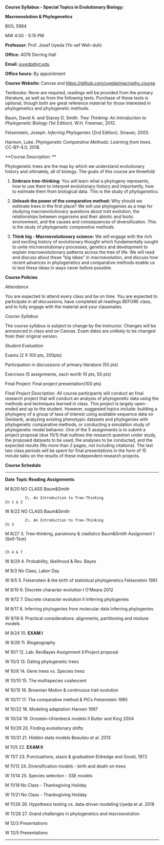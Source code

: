 **Course Syllabus - Special Topics in Evolutionary Biology:**

**Macroevolution & Phylogenetics**

BIOL 5984

MW 4:00 - 5:15 PM

**Professor:** Prof. Josef Uyeda (Yo-sef Weh-duh)

**Office:** 4076 Derring Hall

**Email:** [*juyeda@vt.edu*](mailto:juyeda@vt.edu)

**Office hours:** By appointment

**Course Website:** Canvas and https://github.com/uyedaj/macrophy_course

Textbooks: None are required, readings will be provided from the primary
literature, as well as from the following texts. Purchase of these texts
is optional, though both are great reference material for those
interested in phylogenetics and phylogenetic methods.

Baum, David A. and Stacey D. Smith. *Tree Thinking: An Introduction to
Phylogenetic Biology* (1st Edition). W.H. Freeman, 2012.

Felsenstein, Joseph. *Inferring Phylogenies* (2nd Edition). Sinauer,
2003.

Harmon, Luke. *Phylogenetic Comparative Methods: Learning from trees*. CC-BY-4.0, 2018.

**Course Description: **

Phylogenetic trees are the map by which we understand evolutionary
history and ultimately, all of biology. The goals of this course are
threefold:

1.  **Embrace tree-thinking:** You will learn what a phylogeny
    represents, how to use them to interpret evolutionary history and
    importantly, how to estimate them from biological data. This is the
    study of *phylogenetics.*

2.  **Unleash the power of the comparative method:** Why should we
    estimate trees in the first place? We will use phylogenies as a map
    for studying macroevolutionary questions about trait evolution, the
    relationships between organisms and their abiotic and biotic
    environment, and the causes and consequences of diversification.
    This is the study of *phylogenetic comparative methods*.

3.  **Think big - Macroevolutionary science:** We will engage with the
    rich and exciting history of evolutionary thought which
    fundamentally sought to unite microevolutionary processes, genetics
    and development to explain macroevolutionary patterns across the
    tree of life. We will read and discuss about these “big ideas” in
    macroevolution, and discuss how recent advances in phylogenetics and
    comparative methods enable us to test these ideas in ways never
    before possible.

**Course Policies**

*Attendance*

You are expected to attend every class and be on time. You are expected
to participate in all discussions, have completed all readings BEFORE
class, and to fully engage with the material and your classmates.

*Course Syllabus*

The course syllabus is subject to change by the instructor. Changes will
be announced in class and on Canvas. Exam dates are unlikely to be
changed from their original version.

*Student Evaluation*

Exams (2 X 100 pts, 200pts)

Participation in discussions of primary literature (50 pts)

Exercises (5 assignments, each worth 10 pts, 50 pts)

Final Project: Final project presentation(100 pts)

*Final Project Description.* All course participants will conduct an
final research project that will conduct an analysis of phylogenetic
data using the methods and techniques learned in class. This project is
largely open-ended and up to the student. However, suggested topics
include: building a phylogeny of a group of taxa of interest using
available sequence data on Genbank, analyzing existing phenotypic
datasets and phylogenies with phylogenetic comparative methods, or
conducting a simulation study of phylogenetic model behavior. One of the
5 assignments is to submit a project proposal (due 10/1) that outlines
the research question under study, the proposed datasets to be used, the
analyses to be conducted, and the expected results (No more than 2
pages, not including citations). The last two class periods will be
spent for final presentations in the form of 15 minute talks on the
results of these independent research projects.

**Course Schedule**

  ---------- --------------------------------------------------------------------------- -------------------------- --------------------------------
  **Date**   **Topic**                                                                   **Reading**                **Assignments**

  M 8/20     NO CLASS                                                                    Baum&Smith                 
                                                                                                                    
             1\. An Introduction to Tree-Thinking                                        Ch 1 & 2                   

  W 8/22     NO CLASS                                                                    Baum&Smith                 
                                                                                                                    
             2\. An Introduction to Tree-Thinking                                        Ch 3                       

  M 8/27     3\. Tree-thinking, parsimony & cladistics                                   Baum&Smith                 Assignment I (Self-Test)
                                                                                                                    
                                                                                         Ch 4 & 7                   

  W 8/29     4\. Probability, likelihood & Rev. Bayes                                                               

  M 9/3      No Class, Labor Day                                                                                    

  W 9/5      5\. Felsenstein & the birth of statistical phylogenetics                    Felsenstein 1981           

  M 9/10     6\. Discrete character evolution I                                          O’Meara 2012               

  W 9/12     7\. Discrete character evolution II                                         Inferring phylogenies      

  M 9/17     8\. Inferring phylogenies from molecular data                               Inferring phylogenies      

  W 9/19     9\. Practical considerations: alignments, partitioning and mixture models                              

  M 9/24     10\. **EXAM I**                                                                                        

  W 9/26     11\. Biogeography                                                                                      

  M 10/1     12\. Lab: RevBayes                                                                                     Assignment II:Project proposal

  W 10/3     13\. Dating phylogenetic trees                                                                         

  M 10/8     14\. Gene trees vs. Species trees                                                                      

  W 10/10    15\. The multispecies coalescent                                                                       

  M 10/15    16\. Brownian Motion & continuous trait evolution                                                      

  W 10/17    17\. The comparative method & PICs                                          Felsenstein 1985           

  M 10/22    18\. Modeling adaptation                                                    Hansen 1997                

  W 10/24    19\. Ornstein-Uhlenbeck models II                                           Butler and King 2004       

  M 10/29    20\. Finding evolutionary shifts                                                                       

  W 10/31    21\. Hidden state models                                                    Beaulieu et al. 2013       

  M 11/5     22\. **EXAM II**                                                                                       

  W 11/7     23\. Punctuations, stasis & gradualism                                      Eldredge and Gould, 1972   

  M 11/12    24\. Diversification models - birth and death on trees                                                 

  W 11/14    25\. Species selection - SSE models                                                                    

  M 11/19    No Class - Thanksgiving Holiday                                                                        

  W 11/21    No Class - Thanksgiving Holiday                                                                        

  M 11/26    26\. Hypothesis testing vs. data-driven modeling                            Uyeda et al. 2018          

  W 11/28    27\. Grand challenges in phylogenetics and macroevolution                                              

  M 12/3     Presentations                                                                                          

  W 12/5     Presentations                                                                                          
  ---------- --------------------------------------------------------------------------- -------------------------- --------------------------------

